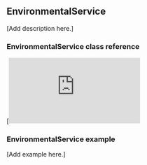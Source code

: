 ## EnvironmentalService

[Add description here.]

### EnvironmentalService class reference

[![View code](http://os-doc-builder.test.mbed.com/docs/v5.9/mbed-os-api-doxy/class_environmental_service.html)

### EnvironmentalService example

[Add example here.]
